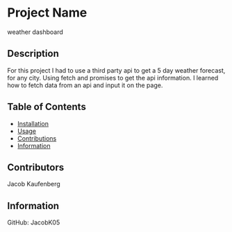 # Project Name 
  weather dashboard 
  
  


## Description
For this project I had to use a third party api to get a 5 day weather forecast, for any city. Using fetch and promises to get the api information. I learned how to fetch data from an api and input it on the page.

## Table of Contents
* [Installation](#Installation)
* [Usage](#Usage)
* [Contributions](#Contributions)
* [Information](#Info)

## Contributors
Jacob Kaufenberg 


## Information
GitHub: JacobK05

